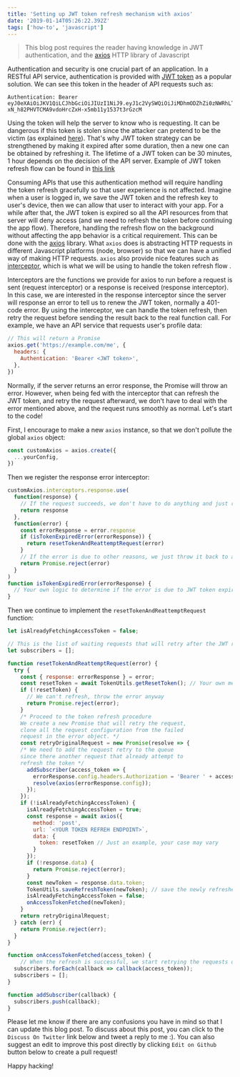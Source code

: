 ```yaml
---
title: 'Setting up JWT token refresh mechanism with axios'
date: '2019-01-14T05:26:22.392Z'
tags: ['how-to', 'javascript']
---
```


> This blog post requires the reader having knowledge in JWT authentication, and the [axios](https://github.com/axios/axios) HTTP library of Javascript

Authentication and security is one crucial part of an application. In a RESTful API service, authentication is provided with [JWT token](https://jwt.io/) as a popular solution. We can see this token in the header of API requests such as:

```
Authentication: Bearer eyJ0eXAiOiJKV1QiLCJhbGciOiJIUzI1NiJ9.eyJ1c2VySWQiOiJiMDhmODZhZi0zNWRhLTQ4ZjItOGZhYi1jZWYzOTA0NjYwYmQifQ.-xN_h82PHVTCMA9vdoHrcZxH-x5mb11y1537t3rGzcM
```

Using the token will help the server to know who is requesting. It can be
dangerous if this token is stolen since the attacker can pretend to be the
victim
(as explained [here](https://security.stackexchange.com/questions/119371/is-refreshing-an-expired-jwt-token-a-good-strategy)).
That's why JWT token strategy can be strengthened by making it expired after
some duration, then a new one can be obtained by refreshing it. The lifetime of
a JWT token can be 30 minutes, 1 hour depends on the decision of the API server.
Example of JWT token refresh flow can be found in [this link](https://auth0.com/blog/refresh-tokens-what-are-they-and-when-to-use-them/)

Consuming APIs that use this authentication method will require handling the token refresh gracefully so that user experience is not affected. Imagine when a user is logged in, we save the JWT token and the refresh key to user's device, then we can allow that user to interact with your app. For a while after that, the JWT token is expired so all the API resources from that server will deny access (and we need to refresh the token before continuing the app flow). Therefore, handling the refresh flow on the background without affecting the app behavior is a critical requirement. This can be done with the [axios](https://github.com/axios/axios) library. What `axios` does is abstracting HTTP requests in different Javascript platforms (node, browser) so that we can have a unified way of making HTTP requests. `axios` also provide nice features such as [interceptor](https://github.com/axios/axios#interceptors), which is what we will be using to handle the token refresh flow .

Interceptors are the functions we provide for axios to run before a request is sent (request interceptor) or a response is received (response interceptor). In this case, we are interested in the response interceptor since the server will response an error to tell us to renew the JWT token, normally a 401-code error. By using the interceptor, we can handle the token refresh, then retry the request before sending the result back to the real function call. For example, we have an API service that requests user's profile data:

```javascript
// This will return a Promise
axios.get('https://example.com/me', {
  headers: {
    Authentication: 'Bearer <JWT token>',
  },
})
```

Normally, if the server returns an error response, the Promise will throw an error. However, when being fed with the interceptor that can refresh the JWT token, and retry the request afterward, we don't have to deal with the error mentioned above, and the request runs smoothly as normal. Let's start to the code!

First, I encourage to make a new `axios` instance, so that we don't pollute the global `axios` object:

```javascript
const customAxios = axios.create({
  ...yourConfig,
})
```

Then we register the response error interceptor:

```javascript
customAxios.interceptors.response.use(
  function(response) {
    // If the request succeeds, we don't have to do anything and just return the response
    return response
  },
  function(error) {
    const errorResponse = error.response
    if (isTokenExpiredError(errorResponse)) {
      return resetTokenAndReattemptRequest(error)
    }
    // If the error is due to other reasons, we just throw it back to axios
    return Promise.reject(error)
  }
)
function isTokenExpiredError(errorResponse) {
  // Your own logic to determine if the error is due to JWT token expired returns a boolean value
}
```

Then we continue to implement the `resetTokenAndReattemptRequest` function:

```javascript
let isAlreadyFetchingAccessToken = false;

// This is the list of waiting requests that will retry after the JWT refresh complete
let subscribers = [];

function resetTokenAndReattemptRequest(error) {
  try {
    const { response: errorResponse } = error;
    const resetToken = await TokenUtils.getResetToken(); // Your own mechanism to get the refresh token to refresh the JWT token
    if (!resetToken) {
      // We can't refresh, throw the error anyway
      return Promise.reject(error);
    }
    /* Proceed to the token refresh procedure
    We create a new Promise that will retry the request,
    clone all the request configuration from the failed
    request in the error object. */
    const retryOriginalRequest = new Promise(resolve => {
    /* We need to add the request retry to the queue
    since there another request that already attempt to
    refresh the token */
      addSubscriber(access_token => {
        errorResponse.config.headers.Authorization = 'Bearer ' + access_token;
        resolve(axios(errorResponse.config));
      });
    });
    if (!isAlreadyFetchingAccessToken) {
      isAlreadyFetchingAccessToken = true;
      const response = await axios({
        method: 'post',
        url: `<YOUR TOKEN REFREH ENDPOINT>`,
        data: {
          token: resetToken // Just an example, your case may vary
        }
      });
      if (!response.data) {
        return Promise.reject(error);
      }
      const newToken = response.data.token;
      TokenUtils.saveRefreshToken(newToken); // save the newly refreshed token for other requests to use
      isAlreadyFetchingAccessToken = false;
      onAccessTokenFetched(newToken);
    }
    return retryOriginalRequest;
  } catch (err) {
    return Promise.reject(err);
  }
}

function onAccessTokenFetched(access_token) {
	// When the refresh is successful, we start retrying the requests one by one and empty the queue
  subscribers.forEach(callback => callback(access_token));
  subscribers = [];
}

function addSubscriber(callback) {
  subscribers.push(callback);
}

```

Please let me know if there are any confusions you have in mind so that I can
update this blog post. To discuss about this post, you can click to the `Discuss On Twitter` link below and tweet a reply to me :). You can also suggest an edit
to improve this post directly by clicking `Edit on Github` button below to
create a pull request!

Happy hacking!
